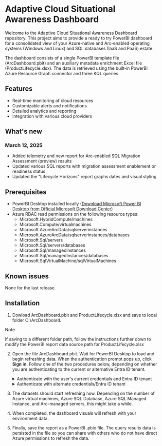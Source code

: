 # Adaptive Cloud Situational Awareness Dashboard

Welcome to the Adaptive Cloud Situational Awareness Dashboard repository. This project aims to provide a ready to try PowerBI dashboard for a consolidated view of your Azure-native and Arc-enabled operating systems (Windows and Linux) and SQL databases (IaaS and PaaS) estate. 

The dashboard consists of a single PowerBI template file (ArcDashboard.pbit) and an auxiliary metadata enrichment Excel file (ProductLifecycle.xlsx). The data is retrieved using the built-in PowerBI Azure Resource Graph connector and three KQL queries. 

## Features

- Real-time monitoring of cloud resources
- Customizable alerts and notifications
- Detailed analytics and reporting
- Integration with various cloud providers

## What's new

### March 12, 2025
- Added telemetry and new report for Arc-enabled SQL Migration Assessment (preview) results
- Updated various SQL reports with migration assessment enablement or readiness status
- Updated the "Lifecycle Horizons" report graphs dates and visual styling

## Prerequisites

- PowerBI Desktop installed locally ([Download Microsoft Power BI Desktop from Official Microsoft Download Center](https://www.microsoft.com/en-us/download/details.aspx?id=58494))
- Azure RBAC read permissions on the following resource types:
    - Microsoft.HybridCompute/machines
    - Microsoft.Compute/virtualmachines
    - Microsoft.AzureArcData/sqlserverinstances
    - Microsoft.AzureArcData/sqlserverinstances/databases
    - Microsoft.Sql/servers
    - Microsoft.Sql/servers/databases
    - Microsoft.Sql/managedinstances
    - Microsoft.Sql/managedInstances/databases
    - Microsoft.SqlVirtualMachine/sqlVirtualMachines

## Known issues
None for the last release.

## Installation

1. Dowload ArcDashboard.pbit and ProductLifecycle.xlsx and save to local folder C:\ArcDashboard.
> [!NOTE]
> If saving to a different folder path, follow the instructions further down to modify the PowerBI report data source path for ProductLifecycle.xlsx

2. Open the file ArcDashboard.pbit. Wait for PowerBI Desktop to load and begin refreshing data. When the authentication prompt pops up, click **Sign in**. Follow one of the two procedures below, depending on whether you are authenticating to the current or alternative Entra ID tenant.

    <details>
        <summary>Authenticate with the user's current credentials and Entra ID tenant</summary>
            1. In the authentication prompt, click on your logged in account<br/>
            2. After the authentication process completes, click "Connect"
    </details>
    <details>
        <summary>Authenticate with alternate credentials/Entra ID tenant</summary>
            1. In the authentication prompt, click on "Use another account"<br/>
            2. Click "Sign-in options"<br/>
            3. Click "Sign in to an organization"<br/>
            4. Type in the Entra ID tenant domain name and click "Next"<br/>
            5. Click "Use another account", enter your credentials and complete the authentication process<br/>
            6. After the authentication process completes, click "Connect"
    </details>

3. The datasets should start refreshing now. Depending on the number of Azure virtual machines, Azure SQL Database, Azure SQL Managed Instance, and Arc-managed servers, this might take a while.<br/>
4. When completed, the dashboard visuals will refresh with your environment data.<br/>
5. Finally, save the report as a PowerBI .pbix file. The query results data is persisted in the file so you can share with others who do not have direct Azure permissions to refresh the data.
